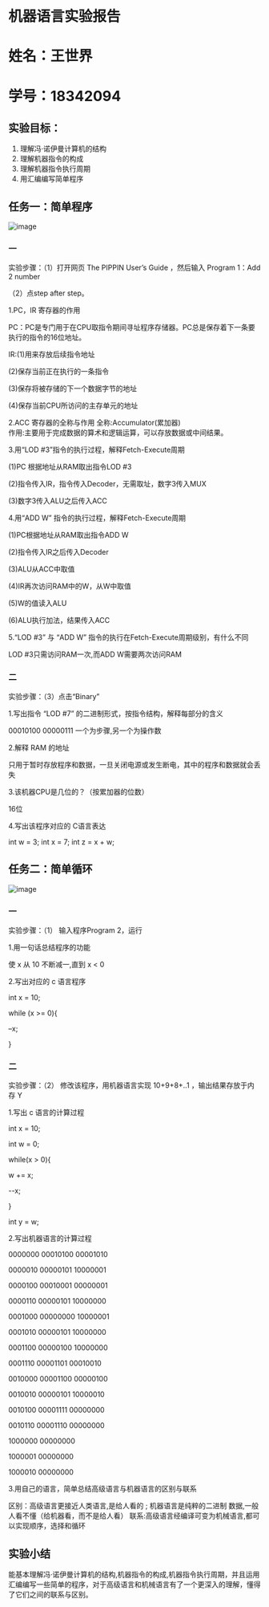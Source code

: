# 机器语言实验报告
# 姓名：王世界
# 学号：18342094
## 实验目标： 
1. 理解冯·诺伊曼计算机的结构
2. 理解机器指令的构成
3. 理解机器指令执行周期
4. 用汇编编写简单程序
## 任务一：简单程序
![image](http://m.qpic.cn/psb?/V102zVW74XkRgr/BZ5su*FmFfhPeMGYsZcBlr9iY5wm5eJ1bNQ5YzVVm70!/b/dFIBAAAAAAAA&bo=eQKXAQAAAAADB88!&rf=viewer_4)
### 一
实验步骤：（1）打开网页 The PIPPIN User’s Guide ，然后输入 Program 1：Add 2 number    

（2）点step after step。    

1.PC，IR 寄存器的作用   

PC：PC是专门用于在CPU取指令期间寻址程序存储器。PC总是保存着下一条要执行的指令的16位地址。   

IR:(1)用来存放后续指令地址   

(2)保存当前正在执行的一条指令    

(3)保存将被存储的下一个数据字节的地址     

(4)保存当前CPU所访问的主存单元的地址   

2.ACC 寄存器的全称与作用
全称:Accumulator(累加器)    
作用:主要用于完成数据的算术和逻辑运算，可以存放数据或中间结果。   

3.用“LOD #3”指令的执行过程，解释Fetch-Execute周期     

(1)PC 根据地址从RAM取出指令LOD #3     

(2)指令传入IR，指令传入Decoder，无需取址，数字3传入MUX    

(3)数字3传入ALU之后传入ACC    

4.用“ADD W” 指令的执行过程，解释Fetch-Execute周期

(1)PC根据地址从RAM取出指令ADD W   

(2)指令传入IR之后传入Decoder    

(3)ALU从ACC中取值    

(4)IR再次访问RAM中的W，从W中取值     

(5)W的值读入ALU    

(6)ALU执行加法，结果传入ACC   

5.“LOD #3” 与 “ADD W” 指令的执行在Fetch-Execute周期级别，有什么不同    

LOD #3只需访问RAM一次,而ADD W需要两次访问RAM     
### 二
实验步骤：（3）点击“Binary”    

1.写出指令 “LOD #7” 的二进制形式，按指令结构，解释每部分的含义    

00010100 00000111     一个为步骤,另一个为操作数  

2.解释 RAM 的地址   

只用于暂时存放程序和数据，一旦关闭电源或发生断电，其中的程序和数据就会丢失    

3.该机器CPU是几位的？（按累加器的位数）   

16位    

4.写出该程序对应的 C语言表达   

int w = 3; int x = 7; int z = x + w;
## 任务二：简单循环
![image](http://m.qpic.cn/psb?/V102zVW74XkRgr/YwaNp7SmoMDGBi6enzE2fU*pPHQpy5j3N2jiF5853QI!/b/dGYBAAAAAAAA&bo=sAKqAQAAAAADBzs!&rf=viewer_4)
### 一
实验步骤：（1） 输入程序Program 2，运行    

1.用一句话总结程序的功能

使 x 从 10 不断减一,直到 x < 0    

2.写出对应的 c 语言程序

int x = 10;     

while (x >= 0){    

–x;      

}    
### 二
实验步骤：（2） 修改该程序，用机器语言实现 10+9+8+..1 ，输出结果存放于内存 Y     

1.写出 c 语言的计算过程

int x = 10;    

int w = 0;    

while(x > 0){      

w += x;     

 --x;     

}         

int y = w;        

2.写出机器语言的计算过程

0000000 00010100 00001010    

0000010 00000101 10000001   

0000100 00010001 00000001    

0000110 00000101 10000000     

0001000 00000000 10000001    

0001010 00000101 10000000     

0001100 00000100 10000000     

0001110 00001101 00010010      

0010000 00001100 00000100     

0010010 00000101 10000010      

0010100 00001111 00000000     

0010110 00001110 00000000    

1000000 00000000     

1000001 00000000     

1000010 00000000        

3.用自己的语言，简单总结高级语言与机器语言的区别与联系
 
区别：高级语言更接近人类语言,是给人看的 ; 机器语言是纯粹的二进制 
数据,一般人看不懂（给机器看，而不是给人看）
联系:高级语言经编译可变为机械语言,都可以实现顺序，选择和循环
## 实验小结
能基本理解冯·诺伊曼计算机的结构,机器指令的构成,机器指令执行周期，并且运用汇编编写一些简单的程序，对于高级语言和机械语言有了一个更深入的理解，懂得了它们之间的联系与区别。    